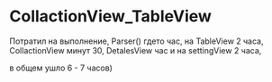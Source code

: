 # CollactionView_TableView
Потратил на выполнение,
Parser() гдето час, 
на TableView 2 часа, 
CollactionView минут 30,
DetalesView час и на settingView 2 часа,

в общем ушло 6 - 7 часов)


